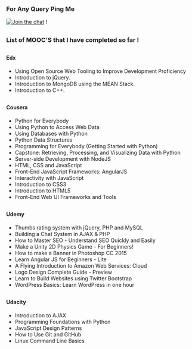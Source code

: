 
### For Any Query Ping Me

[![Join the chat](https://img.shields.io/badge/gitter-join%20chat%20%E2%86%92-brightgreen.svg)](https://gitter.im/divyanshu001)
!

##

### List of MOOC'S that I have completed so far !

## 

#### Edx

* Using Open Source Web Tooling to Improve Development Proficiency
* Introduction to jQuery.
* Introduction to MongoDB using the MEAN Stack.
* Introduction to C++.

##

#### Cousera

* Python for Everybody
* Using Python to Access Web Data
* Using Databases with Python
* Python Data Structures
* Programming for Everybody (Getting Started with Python)
* Capstone: Retrieving, Processing, and Visualizing Data with Python
* Server-side Development with NodeJS
* HTML, CSS and JavaScript
* Front-End JavaScript Frameworks: AngularJS
* Interactivity with JavaScript
* Introduction to CSS3
* Introduction to HTML5
* Front-End Web UI Frameworks and Tools

##

#### Udemy

* Thumbs rating system with jQuery, PHP and MySQL 
* Building a Chat System in AJAX & PHP 
* How to Master SEO - Understand SEO Quickly and Easily 
* Make a Unity 2D Physics Game - For Beginners! 
* How to make a Banner in Photoshop CC 2015 
* Learn Angular JS for Beginners - Lite 
* A Flying Introduction to Amazon Web Services: Cloud 
* Logo Design Complete Guide - Preview 
* Learn to Build Websites using Twitter Bootstrap  
* WordPress Basics: Learn WordPress in one hour

##

#### Udacity

* Introduction to AJAX
* Programming Foundations with Python
* JavaScript Design Patterns
* How to Use Git and GitHub
* Linux Command Line Basics
